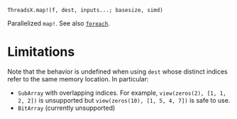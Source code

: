     ThreadsX.map!(f, dest, inputs...; basesize, simd)

Parallelized `map!`.  See also [`foreach`](@ref).

# Limitations

Note that the behavior is undefined when using `dest` whose distinct
indices refer to the same memory location.  In particular:

* `SubArray` with overlapping indices. For example, `view(zeros(2),
  [1, 1, 2, 2])` is unsupported but `view(zeros(10), [1, 5, 4, 7])` is
  safe to use.
* `BitArray` (currently unsupported)
